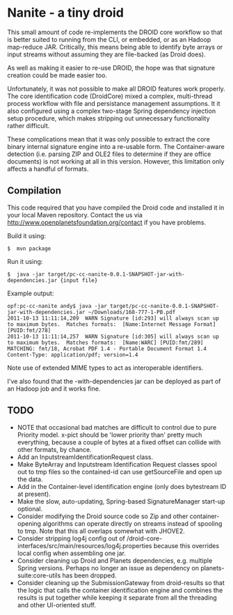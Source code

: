 Nanite - a tiny droid
=====================

This small amount of code re-implements the DROID core workflow so that is better suited 
to running from the CLI, or embedded, or as an Hadoop map-reduce JAR. Critically, this means being able to 
identify byte arrays or input streams without assuming they are file-backed (as Droid does).

As well as making it easier to re-use DROID, the hope was that signature creation could be made easier too.

Unfortunately, it was not possible to make all DROID features work properly. The core identification code (DroidCore)
mixed a complex, multi-thread process workflow with file and persistance management assumptions. It it also configured 
using a complex two-stage Spring dependency injection setup procedure, which makes stripping out unnecessary functionality 
rather difficult.

These complications mean that it was only possible to extract the core binary internal signature engine
into a re-usable form. The Container-aware detection (i.e. parsing ZIP and OLE2 files to determine if they
are office documents) is not working at all in this version. However, this limitation only affects a handful of formats.

Compilation
-----------

This code required that you have compiled the Droid code and installed it in your local Maven 
repository. Contact the us via http://www.openplanetsfoundation.org/contact if you have 
problems.

Build it using:

```
$  mvn package
```

Run it using:

```
$  java -jar target/pc-cc-nanite-0.0.1-SNAPSHOT-jar-with-dependencies.jar {input file} 
```

Example output:

```
opf:pc-cc-nanite andy$ java -jar target/pc-cc-nanite-0.0.1-SNAPSHOT-jar-with-dependencies.jar ~/Downloads/168-777-1-PB.pdf
2011-10-13 11:11:14,209  WARN Signature [id:293] will always scan up to maximum bytes.  Matches formats:  [Name:Internet Message Format] [PUID:fmt/278]
2011-10-13 11:11:14,257  WARN Signature [id:305] will always scan up to maximum bytes.  Matches formats:  [Name:WARC] [PUID:fmt/289]
MATCHING: fmt/18, Acrobat PDF 1.4 - Portable Document Format 1.4
Content-Type: application/pdf; version=1.4
```

Note use of extended MIME types to act as interoperable identifiers.

I've also found that the -with-dependencies jar can be deployed as part of an Hadoop job and it works fine.

TODO
----
* NOTE that occasional bad matches are difficult to control due to pure Priority model. x-pict should be 'lower priority than' pretty much everything, because a couple of bytes at a fixed offset can collide with other formats, by chance.
* Add an InputstreamIdentificationRequest class.
* Make ByteArray and Inputstream Identification Request classes spool out to tmp files 
so the contained-id can use getSourceFile and open up the data.
* Add in the Container-level identification engine (only does bytestream ID at present).
* Make the slow, auto-updating, Spring-based SignatureManager start-up optional.
* Consider modifying the Droid source code so Zip and other container-opening algorithms 
can operate directly on streams instead of spooling to tmp. Note that this all overlaps
somewhat with JHOVE2.
* Consider stripping log4j config out of /droid-core-interfaces/src/main/resources/log4j.properties because this overrides local config when assembling one jar.
* Consider cleaning up Droid and Planets dependencies, e.g. multiple Spring versions. Perhaps no longer an issue as dependency on planets-suite:core-utils has been dropped.
* Consider cleaning up the SubmissionGateway from droid-results so that the logic that calls the container identification engine and combines the results is put together while keeping it separate from all the threading and other UI-oriented stuff.

